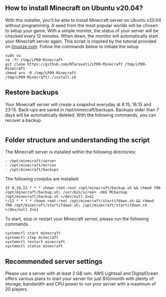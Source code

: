## How to install Minecraft on Ubuntu v20.04?
With this installer, you'll be able to install Minecraft server on Ubuntu v20.04 without programming. A seed from the most popular worlds will be chosen to setup your game. With a simple monitor, the status of your server will be checked every 12 minutes. When down, the monitor will automatically start your Minecraft server again. This script is inspired by the tutorial provided on <a href="https://linuxize.com/post/how-to-install-minecraft-server-on-ubuntu-18-04/">linuxize.com</a>. Follow the commands below to initiate the setup. 

````
sudo su
rm -fr /tmp/LP09-Minecraft
git clone https://github.com/NTaravati/LP09-Minecraft /tmp/LP09-Minecraft
chmod a+x -R /tmp/LP09-Minecraft
/tmp/LP09-Minecraft/./install.sh

````

## Restore backups
Your Minecraft server will create a snapshot everyday at 8:15, 16:15 and 23:15. Back-ups are saved in /opt/minecraft/backups. Backups older than 7 days will be automatically deleted. With the following commands, you can recover a backup.

```

```

## Folder structure and understanding the script
The Minecraft server is installed within the following directories:
```
- /opt/minecraft/server 
- /opt/minecraft/mcrcon
- /opt/minecraft/backups
```

The following cronjobs are installed:

```
15 8,16,23 * * * chown root:root /opt/minecraft/backup.sh && chmod 700 /opt/minecraft/backup.sh; /usr/bin/screen -dmS MCbackup /opt/minecraft/backup.sh >/dev/null 2>&1
*/12 * * * * chown root:root /opt/minecraft/startifdown.sh && chmod 700 /opt/minecraft/startifdown.sh; /opt/minecraft/startifdown.sh >/dev/null 2>&1
```

To start, stop or restart your Minecraft server, please run the following commands.

```
systemctl start minecraft
systemctl stop minecraft
systemctl restart minecraft
systemctl status minecraft
```

## Recommended server settings
Please use a server with at least 2 GB ram. AWS Lightsail and DigitalOcean offers various plans to start your server for just $10/month with plenty of storage, bandwidth and CPU power to run your server with a maximum of 20 players. 
